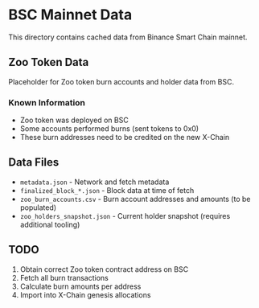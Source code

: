 # BSC Mainnet Data

This directory contains cached data from Binance Smart Chain mainnet.

## Zoo Token Data

Placeholder for Zoo token burn accounts and holder data from BSC.

### Known Information
- Zoo token was deployed on BSC
- Some accounts performed burns (sent tokens to 0x0)
- These burn addresses need to be credited on the new X-Chain

## Data Files

- `metadata.json` - Network and fetch metadata
- `finalized_block_*.json` - Block data at time of fetch
- `zoo_burn_accounts.csv` - Burn account addresses and amounts (to be populated)
- `zoo_holders_snapshot.json` - Current holder snapshot (requires additional tooling)

## TODO

1. Obtain correct Zoo token contract address on BSC
2. Fetch all burn transactions
3. Calculate burn amounts per address
4. Import into X-Chain genesis allocations